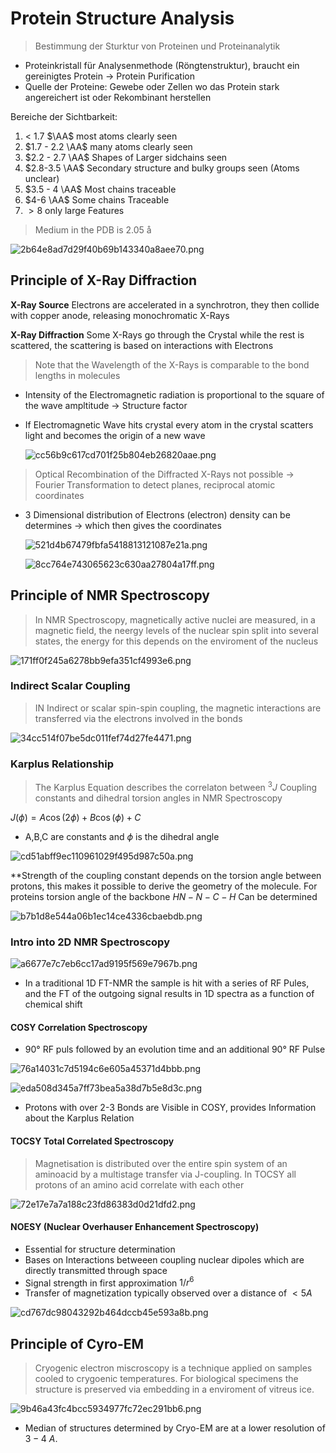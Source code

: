 # Protein Structure Analysis

> Bestimmung der Sturktur von Proteinen und Proteinanalytik

+ Proteinkristall für Analysenmethode (Röngtenstruktur), braucht ein gereinigtes Protein → Protein Purification
+ Quelle der Proteine: Gewebe oder Zellen wo das Protein stark angereichert ist oder Rekombinant herstellen

Bereiche der Sichtbarkeit:

1. < 1.7 $\AA$ most atoms clearly seen
2. $1.7 - 2.2 \AA$ many atoms clearly seen
3. $2.2 - 2.7 \AA$ Shapes of Larger sidchains seen
4. $2.8-3.5 \AA$ Secondary structure and bulky groups seen (Atoms unclear)
5. $3.5 - 4 \AA$ Most chains traceable
6. $4-6 \AA$ Some chains Traceable
7. $> 8$ only large Features

> Medium in the PDB is 2.05 å

![2b64e8ad7d29f40b69b143340a8aee70.png](./2b64e8ad7d29f40b69b143340a8aee70.png)


## Principle of X-Ray Diffraction

**X-Ray Source** Electrons are accelerated in a synchrotron, they then collide with copper anode, releasing monochromatic X-Rays

**X-Ray Diffraction** Some X-Rays go through the Crystal while the rest is scattered, the scattering is based on interactions with Electrons

> Note that the Wavelength of the X-Rays is comparable to the bond lengths in molecules

+ Intensity of the Electromagnetic radiation is proportional to the square of the wave ampltitude → Structure factor
+ If Electromagnetic Wave hits crystal every atom in the crystal scatters light and becomes the origin of a new wave


  ![cc56b9c617cd701f25b804eb26820aae.png](./cc56b9c617cd701f25b804eb26820aae.png)


> Optical Recombination of the Diffracted X-Rays not possible → Fourier Transformation to detect planes, reciprocal atomic coordinates

+ 3 Dimensional distribution of Electrons (electron)
   density can be determines → which then gives the coordinates


  ![521d4b67479fbfa5418813121087e21a.png](./521d4b67479fbfa5418813121087e21a.png)


  ![8cc764e743065623c630aa27804a17ff.png](./8cc764e743065623c630aa27804a17ff.png)

## Principle of NMR Spectroscopy

> In NMR Spectroscopy, magnetically active nuclei are measured, in a magnetic field, the neergy levels of the nuclear spin split into several states, the energy for this depends on the enviroment of the nucleus

![171ff0f245a6278bb9efa351cf4993e6.png](./171ff0f245a6278bb9efa351cf4993e6.png)

### Indirect Scalar Coupling

> IN Indirect or scalar spin-spin coupling, the magnetic interactions are transferred via the electrons involved in the bonds

![34cc514f07be5dc011fef74d27fe4471.png](./34cc514f07be5dc011fef74d27fe4471.png)

### Karplus Relationship

> The Karplus Equation describes the correlaton between $^3J$ Coupling constants and dihedral torsion angles in NMR Spectroscopy

$J(\phi) = A \cos(2\phi) + B \cos(\phi) +C$

+ A,B,C are constants and $\phi$ is the dihedral angle


![cd51abff9ec110961029f495d987c50a.png](./cd51abff9ec110961029f495d987c50a.png)

**Strength of the coupling constant depends on the torsion angle between protons, this makes it possible to derive the geometry of the molecule. For proteins torsion angle of the backbone $HN-N-C-H$ Can be determined

![b7b1d8e544a06b1ec14ce4336cbaebdb.png](./b7b1d8e544a06b1ec14ce4336cbaebdb.png "b7b1d8e544a06b1ec14ce4336cbaebdb.png")

### Intro into 2D NMR Spectroscopy

![a6677e7c7eb6cc17ad9195f569e7967b.png](./a6677e7c7eb6cc17ad9195f569e7967b.png)

+ In a traditional 1D FT-NMR the sample is hit with a series of RF Pules, and the FT of the outgoing signal results in 1D spectra as a function of chemical shift

#### COSY Correlation Spectroscopy

+ 90° RF puls followed by an evolution time and an additional 90° RF Pulse

![76a14031c7d5194c6e605a45371d4bbb.png](./76a14031c7d5194c6e605a45371d4bbb.png)

 ![eda508d345a7ff73bea5a38d7b5e8d3c.png](./eda508d345a7ff73bea5a38d7b5e8d3c.png)

 + Protons with over 2-3 Bonds are Visible in COSY, provides Information about the Karplus Relation

#### TOCSY Total Correlated Spectroscopy

> Magnetisation is distributed over the entire spin system of an aminoacid by a multistage transfer via J-coupling. In TOCSY all protons of an amino acid correlate with each other

![72e17e7a7a188c23fd86383d0d21dfd2.png](./72e17e7a7a188c23fd86383d0d21dfd2.png)

#### NOESY (Nuclear Overhauser Enhancement Spectroscopy)

+ Essential for structure determination
+ Bases on Interactions betweeen coupling nuclear dipoles which are directly transmitted through space
+ Signal strength in first approximation $1/r^{6}$
+ Transfer of magnetization typically observed over a distance of $< 5A$

![cd767dc98043292b464dccb45e593a8b.png](./cd767dc98043292b464dccb45e593a8b.png)

## Principle of Cyro-EM

> Cryogenic electron miscroscopy is a technique applied on samples cooled to crygoenic temperatures. For biological specimens the structure is preserved via embedding in a enviroment of vitreus ice.

![9b46a43fc4bcc5934977fc72ec291bb6.png](./9b46a43fc4bcc5934977fc72ec291bb6.png)
+ Median of structures determined by Cryo-EM are at a lower resolution of $3-4$ $A$. 